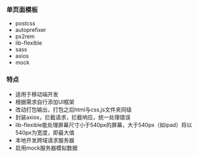 ### 单页面模板

- postcss
- autoprefixer
- px2rem
- lib-flexible
- sass
- axios
- mock

### 特点

- 适用于移动端开发
- 根据需求自行添加UI框架
- 改动打包输出，打包之后html与css,js文件夹同级
- 封装axios，拦截请求，拦截响应，统一处理错误
- lib-flexible能处理屏幕尺寸小于540px的屏幕，大于540px（如ipad）将以540px为宽度，即最大值
- 本地开发跨域请求服务器
- 启用mock服务器模拟数据

